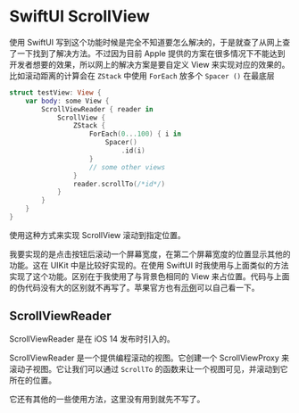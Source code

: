 # SwiftUI ScrollView


使用 SwiftUI  写到这个功能时候是完全不知道要怎么解决的，于是就查了从网上查了一下找到了解决方法。不过因为目前 Apple 提供的方案在很多情况下不能达到开发者想要的效果，所以网上的解决方案是要自定义 View 来实现对应的效果的。比如滚动距离的计算会在 `ZStack` 中使用 `ForEach` 放多个 `Spacer ()` 在最底层

```swift
struct testView: View {
	var body: some View {
		ScrollViewReader { reader in
			ScrollView {
				ZStack {
					ForEach(0...100) { i in
						Spacer()
							.id(i)
					}
					// some other views
				}
				reader.scrollTo(/*id*/)
			}
		}
	}
}
```

使用这种方式来实现 ScrollView 滚动到指定位置。

我要实现的是点击按钮后滚动一个屏幕宽度，在第二个屏幕宽度的位置显示其他的功能。这在 UIKit 中是比较好实现的。在使用 SwiftUI 时我使用与上面类似的方法实现了这个功能。区别在于我使用了与背景色相同的 View 来占位置。代码与上面的伪代码没有大的区别就不再写了。苹果官方也有[示例](https://developer.apple.com/documentation/swiftui/scrollviewreader)可以自己看一下。

## ScrollViewReader

ScrollViewReader 是在 iOS 14 发布时引入的。

ScrollViewReader 是一个提供编程滚动的视图。它创建一个 ScrollViewProxy 来滚动子视图。它让我们可以通过 `ScrollTo` 的函数来让一个视图可见，并滚动到它所在的位置。

它还有其他的一些使用方法，这里没有用到就先不写了。
